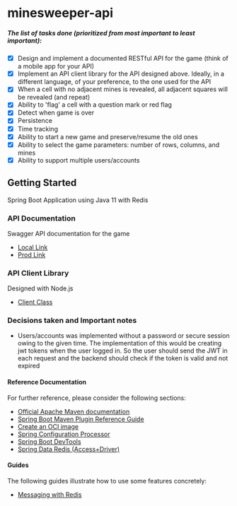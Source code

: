 # minesweeper-api

##### The list of tasks done (prioritized from most important to least important):

- [x]  Design and implement  a documented RESTful API for the game (think of a mobile app for your API)
- [x]  Implement an API client library for the API designed above. Ideally, in a different language, of your preference, to the one used for the API
- [x]  When a cell with no adjacent mines is revealed, all adjacent squares will be revealed (and repeat)
- [x]  Ability to 'flag' a cell with a question mark or red flag
- [x]  Detect when game is over
- [x]  Persistence
- [x]  Time tracking
- [x]  Ability to start a new game and preserve/resume the old ones
- [x]  Ability to select the game parameters: number of rows, columns, and mines
- [x]  Ability to support multiple users/accounts

## Getting Started

Spring Boot Application using Java 11 with Redis

### API Documentation
Swagger API documentation for the game

* [Local Link](http://localhost:8080/swagger-ui.html#/)
* [Prod Link ](https://rouyet-minesweeper-api.herokuapp.com/swagger-ui.html#/)

### API Client Library
Designed with Node.js 
* [Client Class](https://github.com/crouyet/minesweeper-api/blob/master/api-client-lib/index.js)

### Decisions taken and Important notes
* Users/accounts was implemented without a password or secure session owing to the given time. The implementation of this would be creating jwt tokens when the user logged in. So the user should send the JWT in each request and the backend should check if the token is valid and not expired


#### Reference Documentation
For further reference, please consider the following sections:

* [Official Apache Maven documentation](https://maven.apache.org/guides/index.html)
* [Spring Boot Maven Plugin Reference Guide](https://docs.spring.io/spring-boot/docs/2.3.4.RELEASE/maven-plugin/reference/html/)
* [Create an OCI image](https://docs.spring.io/spring-boot/docs/2.3.4.RELEASE/maven-plugin/reference/html/#build-image)
* [Spring Configuration Processor](https://docs.spring.io/spring-boot/docs/2.3.4.RELEASE/reference/htmlsingle/#configuration-metadata-annotation-processor)
* [Spring Boot DevTools](https://docs.spring.io/spring-boot/docs/2.3.4.RELEASE/reference/htmlsingle/#using-boot-devtools)
* [Spring Data Redis (Access+Driver)](https://docs.spring.io/spring-boot/docs/2.3.4.RELEASE/reference/htmlsingle/#boot-features-redis)

#### Guides
The following guides illustrate how to use some features concretely:

* [Messaging with Redis](https://spring.io/guides/gs/messaging-redis/)

